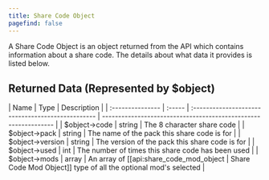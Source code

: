 ```yaml
---
title: Share Code Object
pagefind: false
---
```


A Share Code Object is an object returned from the API which contains information about a share code. The details about
what data it provides is listed below.

## Returned Data (Represented by $object)

| Name             | Type   | Description                                       |
| :--------------- | :----- | :------------------------------------------------ | --------------------------------------------------------------- |
| $object->code    | string | The 8 character share code                        |
| $object->pack    | string | The name of the pack this share code is for       |
| $object->version | string | The version of the pack this share code is for    |
| $object->used    | int    | The number of times this share code has been used |
| $object->mods    | array  | An array of [[api:share_code_mod_object           | Share Code Mod Object]] type of all the optional mod's selected |
